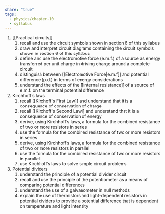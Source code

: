 ```yaml
---
share: "true"
tags:
  - physics/chapter-10
  - syllabus
---
```



1. [[Practical circuits]]
	1. recall and use the circuit symbols shown in section 6 of this syllabus
	2. draw and interpret circuit diagrams containing the circuit symbols shown in section 6 of this syllabus
	3. define and use the electromotive force (e.m.f.) of a source as energy transferred per unit charge in driving charge around a complete circuit
	4. distinguish between [[Electromotive Force|e.m.f]] and potential difference (p.d.) in terms of energy considerations
	5. understand the effects of the [[internal resistance]] of a source of e.m.f. on the terminal potential difference
2. Kirchhoff’s laws
	1. recall [[Kirchoff's First Law]] and understand that it is a consequence of conservation of charge
	2. recall [[Kirchoff's Second Law]] and understand that it is a consequence of conservation of energy
	3. derive, using Kirchhoff’s laws, a formula for the combined resistance of two or more resistors in series
	4. use the formula for the combined resistance of two or more resistors in series
	5. derive, using Kirchhoff’s laws, a formula for the combined resistance of two or more resistors in parallel
	6. use the formula for the combined resistance of two or more resistors in parallel
	7. use Kirchhoff’s laws to solve simple circuit problems
3. Potential dividers
	1. understand the principle of a potential divider circuit
	2. recall and use the principle of the potentiometer as a means of comparing potential differences
	3. understand the use of a galvanometer in null methods
	4. explain the use of thermistors and light-dependent resistors in potential dividers to provide a potential difference that is dependent on temperature and light intensity

